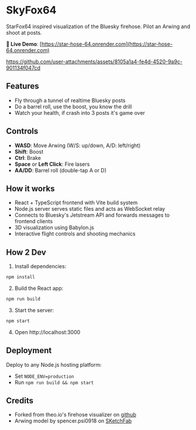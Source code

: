 # SkyFox64

StarFox64 inspired visualization of the Bluesky firehose. Pilot an Arwing and shoot at posts.

**🚀 Live Demo**: [https://star-hose-64.onrender.com](https://star-hose-64.onrender.com)

https://github.com/user-attachments/assets/8105a1a4-fe4d-4520-9a9c-901134f047cd

## Features

- Fly through a tunnel of realtime Bluesky posts
- Do a barrel roll, use the boost, you know the drill
- Watch your health, if crash into 3 posts it's game over

## Controls

- **WASD**: Move Arwing (W/S: up/down, A/D: left/right)
- **Shift**: Boost
- **Ctrl**: Brake
- **Space** or **Left Click**: Fire lasers
- **AA/DD**: Barrel roll (double-tap A or D)

## How it works

- React + TypeScript frontend with Vite build system
- Node.js server serves static files and acts as WebSocket relay
- Connects to Bluesky's Jetstream API and forwards messages to frontend clients
- 3D visualization using Babylon.js
- Interactive flight controls and shooting mechanics

## How 2 Dev

1. Install dependencies:
```bash
npm install
```

2. Build the React app:
```bash
npm run build
```

3. Start the server:
```bash
npm start
```

4. Open http://localhost:3000

## Deployment

Deploy to any Node.js hosting platform:
- Set `NODE_ENV=production`
- Run `npm run build && npm start`

## Credits

- Forked from theo.io's firehose visualizer on [github](https://github.com/theosanderson/firehose/)
- Arwing model by spencer.psi0918 on [SKetchFab](https://skfb.ly/opNnG)


